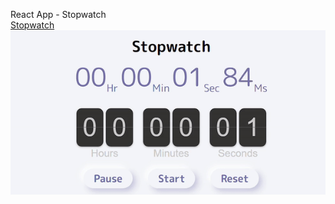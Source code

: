 React App - Stopwatch </br>
<a href='https://flip-stopwatch-with-deal.netlify.app/' target="_blank">Stopwatch</a> </br>
![](https://github.com/Saniksi/Stopwatch/blob/master/public/stopwatch.gif)
